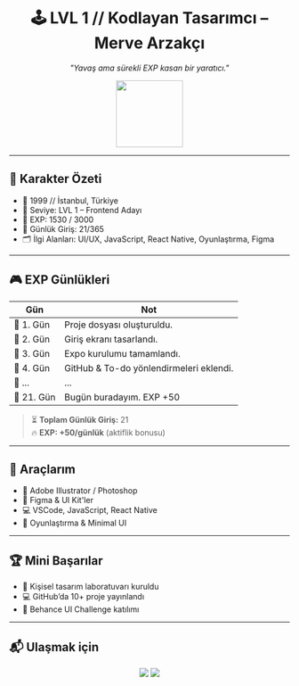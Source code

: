 <h1 align="center">🕹️ LVL 1 // Kodlayan Tasarımcı – Merve Arzakçı</h1>
<p align="center"><i>"Yavaş ama sürekli EXP kasan bir yaratıcı."</i></p>

<div align="center">
  <img src="https://media.giphy.com/media/xTiIzJSKB4l7xTouE8/giphy.gif" width="120" />
</div>

---

## 🧬 Karakter Özeti

- 🎂 1999 // İstanbul, Türkiye  
- 🧪 Seviye: LVL 1 – Frontend Adayı  
- 💎 EXP: 1530 / 3000  
- 🔁 Günlük Giriş: 21/365  
- 🗂️ İlgi Alanları: UI/UX, JavaScript, React Native, Oyunlaştırma, Figma

---

## 🎮 EXP Günlükleri

| Gün | Not |
|-----|-----|
| 📅 1. Gün | Proje dosyası oluşturuldu. |
| 📅 2. Gün | Giriş ekranı tasarlandı. |
| 📅 3. Gün | Expo kurulumu tamamlandı. |
| 📅 4. Gün | GitHub & To-do yönlendirmeleri eklendi. |
| 📅 ...    | ... |
| 📅 21. Gün | Bugün buradayım. EXP +50 |

> ⏳ **Toplam Günlük Giriş:** 21  
> 🔥 **EXP: +50/günlük** (aktiflik bonusu)

---

## 🧰 Araçlarım

- 🎨 Adobe Illustrator / Photoshop  
- 🧩 Figma & UI Kit'ler  
- 💻 VSCode, JavaScript, React Native  
- 🎲 Oyunlaştırma & Minimal UI  

---

## 🏆 Mini Başarılar

- 🧪 Kişisel tasarım laboratuvarı kuruldu  
- 💻 GitHub’da 10+ proje yayınlandı  
- 🎨 Behance UI Challenge katılımı  

---

## 📬 Ulaşmak için

<p align="center">
  <a href="mailto:mervearzakci@email.com"><img src="https://img.shields.io/badge/-Mail Me!-red?style=for-the-badge&logo=gmail&logoColor=white" /></a>
  <a href="https://www.linkedin.com/in/merve-arzak%C3%A7%C4%B1-521804239/"><img src="https://img.shields.io/badge/-LinkedIn-blue?style=for-the-badge&logo=linkedin" /></a>
</p>
